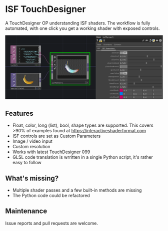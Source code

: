 # ISF TouchDesigner

A TouchDesigner OP understanding ISF shaders. The workflow is fully
automated, with one click you get a working shader with exposed
controls.

![Screenshot](https://raw.githubusercontent.com/marcinbiegun/isf-touchdesigner/master/docs/screenshot.png)

## Features

* Float, color, long (list), bool, shape types are supported. This covers >90% of examples found at https://interactiveshaderformat.com
* ISF controls are set as Custom Parameters
* Image / video input
* Custom resolution
* Works with latest TouchDesigner 099
* GLSL code translation is wrritten in a single Python script, it's
  rather easy to follow

## What's missing?

* Multiple shader passes and a few built-in methods are missing
* The Python code could be refactored

## Maintenance

Issue reports and pull requests are welcome.
